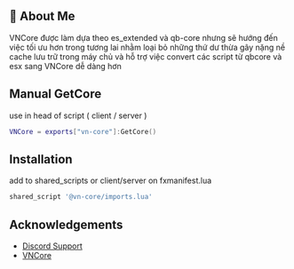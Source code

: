 ## 🚀 About Me
VNCore được làm dựa theo es_extended và qb-core nhưng sẽ hướng đến việc tối ưu hơn trong tương lai nhằm loại bỏ những thứ dư thừa gây nặng nề cache lưu trữ trong máy chủ và hỗ trợ việc convert các script từ qbcore và esx sang VNCore dễ dàng hơn


## Manual GetCore

use in head of script ( client / server )

```lua
VNCore = exports["vn-core"]:GetCore()
```

## Installation

add to shared_scripts or client/server on fxmanifest.lua

```bash
shared_script '@vn-core/imports.lua'
```
    
## Acknowledgements

 - [Discord Support](https://discord.gg/THXFaF8fVg)
 - [VNCore](https://github.com/VNCore-Framework)
